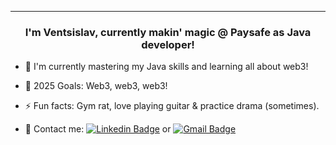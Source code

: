 ---
### <div align="center">I'm Ventsislav, currently makin' magic @ Paysafe as Java developer!</div>  

- 🌱 I'm currently mastering my Java skills and learning all about web3!

- 🤞 2025 Goals: Web3, web3, web3!

- ⚡ Fun facts: Gym rat, love playing guitar & practice drama (sometimes).

- 📩 Contact me: [![Linkedin Badge](https://img.shields.io/badge/LinkedIn-0077B5?style=for-the-badge&logo=linkedin&logoColor=white)](https://www.linkedin.com/in/ventsislav-todorov-835b61252) or <a href = "mailto: vntodorov02@gmail.com">![Gmail Badge](https://img.shields.io/badge/Gmail-D14836?style=for-the-badge&logo=gmail&logoColor=white)</a>
